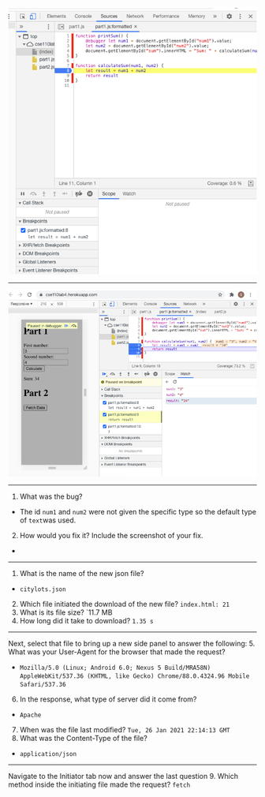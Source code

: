 
![Image](breakpoint.jpg)
***
![Image](watchExpressionList.jpg)
***
1. What was the bug?
* The id `num1` and `num2` were not given the specific type so the default type of `text`was used.
2. How would you fix it? Include the screenshot of your fix.
* 

***
1. What is the name of the new json file?
* `citylots.json`
2. Which file initiated the download of the new file?
`index.html: 21`
3. What is its file size?
`11.7 MB
4. How long did it take to download?
`1.35 s`
***
Next, select that file to bring up a new side panel to answer the following:
5. What was your User-Agent for the browser that made the request?
* `Mozilla/5.0 (Linux; Android 6.0; Nexus 5 Build/MRA58N) AppleWebKit/537.36 (KHTML, like Gecko) Chrome/88.0.4324.96 Mobile Safari/537.36`
6. In the response, what type of server did it come from?
* `Apache`
7. When was the file last modified?
`Tue, 26 Jan 2021 22:14:13 GMT`
8. What was the Content-Type of the file?
* `application/json`
***
Navigate to the Initiator tab now and answer the last question
9. Which method inside the initiating file made the request?
`fetch`

